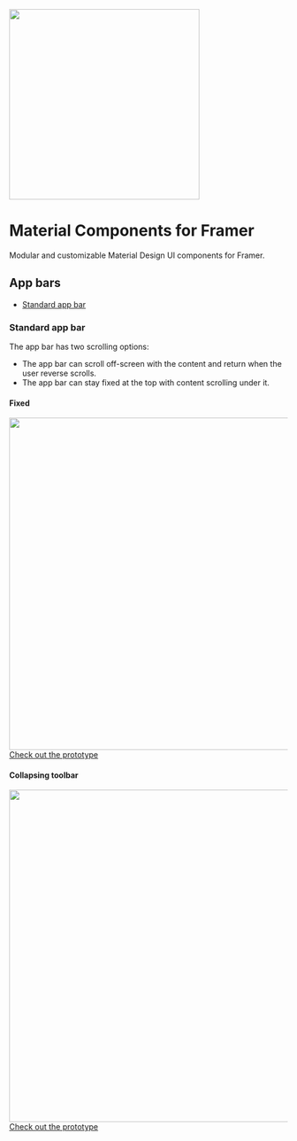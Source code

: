 <a href="https://github.com/arnaudlrx/material-components-framer/releases/download/v0.1.1/Material.UIKit.0.1.1.zip">
<img src="https://user-images.githubusercontent.com/6703130/29192541-14d00f6e-7e22-11e7-9105-8e2627531802.png" width="344">
</a>

# Material Components for Framer
Modular and customizable Material Design UI components for Framer.

## App bars
- [Standard app bar](#standard-app-bar)

### Standard app bar

The app bar has two scrolling options:
- The app bar can scroll off-screen with the content and return when the user reverse scrolls.
- The app bar can stay fixed at the top with content scrolling under it.

#### Fixed
<img src="https://user-images.githubusercontent.com/6703130/29229326-05613924-7ede-11e7-9ff7-275d0d67a369.gif" width="600">
<a href="https://framer.cloud/fbZFg">Check out the prototype</a>


#### Collapsing toolbar
<img src="https://user-images.githubusercontent.com/6703130/29230673-47f90216-7ee4-11e7-9017-c1840216ce6e.gif" width="600">
<a href="https://framer.cloud/fcnYI">Check out the prototype</a>
